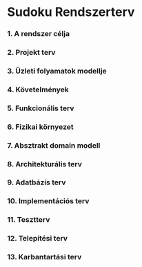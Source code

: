 Sudoku Rendszerterv
=============================

### 1. A rendszer célja
### 2. Projekt terv
### 3. Üzleti folyamatok modellje
### 4. Követelmények
### 5. Funkcionális  terv
### 6. Fizikai környezet
### 7. Absztrakt domain modell
### 8. Architekturális terv
### 9. Adatbázis terv
### 10. Implementációs terv
### 11. Tesztterv
### 12. Telepítési terv
### 13. Karbantartási  terv

